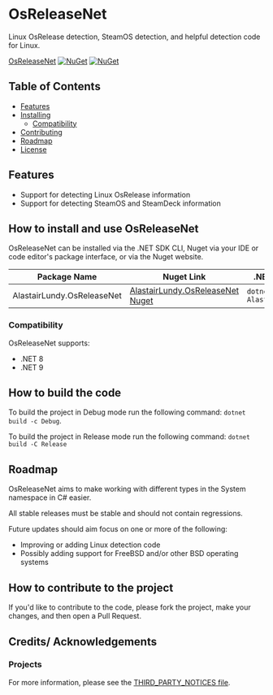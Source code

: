 # OsReleaseNet
Linux OsRelease detection, SteamOS detection, and helpful detection code for Linux.

[OsReleaseNet](https://www.nuget.org/packages/AlastairLundy.OsReleaseNet/) [![NuGet](https://img.shields.io/nuget/v/AlastairLundy.OsReleaseNet.svg)](https://www.nuget.org/packages/AlastairLundy.OsReleaseNet/)  [![NuGet](https://img.shields.io/nuget/dt/AlastairLundy.OsReleaseNet.svg)](https://www.nuget.org/packages/AlastairLundy.OsReleaseNet/)

## Table of Contents
* [Features](#features)
* [Installing](#how-to-install-and-use-osreleasenet)
    * [Compatibility](#compatibility)
* [Contributing](#how-to-contribute)
* [Roadmap](#roadmap)
* [License](#license)

## Features
* Support for detecting Linux OsRelease information
* Support for detecting SteamOS and SteamDeck information


## How to install and use OsReleaseNet
OsReleaseNet can be installed via the .NET SDK CLI, Nuget via your IDE or code editor's package interface, or via the Nuget website.

| Package Name                | Nuget Link                                                                                  | .NET SDK CLI command                               |
|-----------------------------|---------------------------------------------------------------------------------------------|----------------------------------------------------|
| AlastairLundy.OsReleaseNet | [AlastairLundy.OsReleaseNet Nuget](https://nuget.org/packages/AlastairLundy.OsReleaseNet) | ``dotnet add package AlastairLundy.OsReleaseNet`` |

### Compatibility
OsReleaseNet supports:
* .NET 8
* .NET 9

## How to build the code
To build the project in Debug mode run the following command: ``dotnet build -c Debug``.

To build the project in Release mode run the following command: ``dotnet build -C Release``

## Roadmap
OsReleaseNet aims to make working with different types in the System namespace in C# easier.

All stable releases must be stable and should not contain regressions.

Future updates should aim focus on one or more of the following:
* Improving or adding Linux detection code
* Possibly adding support for FreeBSD and/or other BSD operating systems

## How to contribute to the project
If you'd like to contribute to the code, please fork the project, make your changes, and then open a Pull Request.

## Credits/ Acknowledgements

### Projects

For more information, please see the [THIRD_PARTY_NOTICES file](https://github.com/alastairlundy/OsReleaseNet/blob/main/THIRD_PARTY_NOTICES.txt).
